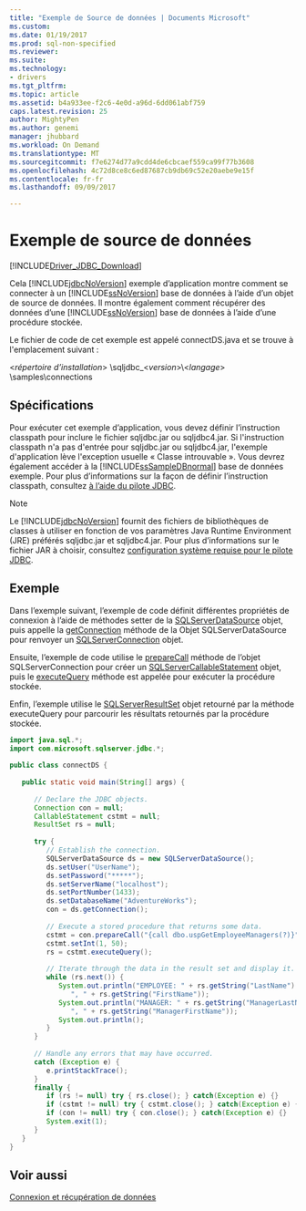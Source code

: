 ```yaml
---
title: "Exemple de Source de données | Documents Microsoft"
ms.custom: 
ms.date: 01/19/2017
ms.prod: sql-non-specified
ms.reviewer: 
ms.suite: 
ms.technology:
- drivers
ms.tgt_pltfrm: 
ms.topic: article
ms.assetid: b4a933ee-f2c6-4e0d-a96d-6dd061abf759
caps.latest.revision: 25
author: MightyPen
ms.author: genemi
manager: jhubbard
ms.workload: On Demand
ms.translationtype: MT
ms.sourcegitcommit: f7e6274d77a9cdd4de6cbcaef559ca99f77b3608
ms.openlocfilehash: 4c72d8ce8c6ed87687cb9db69c52e20aebe9e15f
ms.contentlocale: fr-fr
ms.lasthandoff: 09/09/2017

---
```

# <a name="data-source-sample"></a>Exemple de source de données
[!INCLUDE[Driver_JDBC_Download](../../includes/driver_jdbc_download.md)]

  Cela [!INCLUDE[jdbcNoVersion](../../includes/jdbcnoversion_md.md)] exemple d’application montre comment se connecter à un [!INCLUDE[ssNoVersion](../../includes/ssnoversion_md.md)] base de données à l’aide d’un objet de source de données. Il montre également comment récupérer des données d’une [!INCLUDE[ssNoVersion](../../includes/ssnoversion_md.md)] base de données à l’aide d’une procédure stockée.  
  
 Le fichier de code de cet exemple est appelé connectDS.java et se trouve à l'emplacement suivant :  
  
 \<*répertoire d’installation*> \sqljdbc_\<*version*>\\<*langage*> \samples\connections  
  
## <a name="requirements"></a>Spécifications  
 Pour exécuter cet exemple d’application, vous devez définir l’instruction classpath pour inclure le fichier sqljdbc.jar ou sqljdbc4.jar. Si l'instruction classpath n'a pas d'entrée pour sqljdbc.jar ou sqljdbc4.jar, l'exemple d'application lève l'exception usuelle « Classe introuvable ». Vous devrez également accéder à la [!INCLUDE[ssSampleDBnormal](../../includes/sssampledbnormal_md.md)] base de données exemple. Pour plus d’informations sur la façon de définir l’instruction classpath, consultez [à l’aide du pilote JDBC](../../connect/jdbc/using-the-jdbc-driver.md).  
  
> [!NOTE]  
>  Le [!INCLUDE[jdbcNoVersion](../../includes/jdbcnoversion_md.md)] fournit des fichiers de bibliothèques de classes à utiliser en fonction de vos paramètres Java Runtime Environment (JRE) préférés sqljdbc.jar et sqljdbc4.jar. Pour plus d’informations sur le fichier JAR à choisir, consultez [configuration système requise pour le pilote JDBC](../../connect/jdbc/system-requirements-for-the-jdbc-driver.md).  
  
## <a name="example"></a>Exemple  
 Dans l’exemple suivant, l’exemple de code définit différentes propriétés de connexion à l’aide de méthodes setter de la [SQLServerDataSource](../../connect/jdbc/reference/sqlserverdatasource-class.md) objet, puis appelle la [getConnection](../../connect/jdbc/reference/getconnection-method-sqlserverdatasource.md) méthode de la Objet SQLServerDataSource pour renvoyer un [SQLServerConnection](../../connect/jdbc/reference/sqlserverconnection-class.md) objet.  
  
 Ensuite, l’exemple de code utilise le [prepareCall](../../connect/jdbc/reference/preparecall-method-sqlserverconnection.md) méthode de l’objet SQLServerConnection pour créer un [SQLServerCallableStatement](../../connect/jdbc/reference/sqlservercallablestatement-class.md) objet, puis le [executeQuery](../../connect/jdbc/reference/executequery-method-sqlserverpreparedstatement.md) méthode est appelée pour exécuter la procédure stockée.  
  
 Enfin, l’exemple utilise le [SQLServerResultSet](../../connect/jdbc/reference/sqlserverresultset-class.md) objet retourné par la méthode executeQuery pour parcourir les résultats retournés par la procédure stockée.  
  
```java
import java.sql.*;  
import com.microsoft.sqlserver.jdbc.*;  
  
public class connectDS {  
  
   public static void main(String[] args) {  
  
      // Declare the JDBC objects.  
      Connection con = null;  
      CallableStatement cstmt = null;  
      ResultSet rs = null;  
  
      try {  
         // Establish the connection.   
         SQLServerDataSource ds = new SQLServerDataSource();  
         ds.setUser("UserName");  
         ds.setPassword("*****");  
         ds.setServerName("localhost");  
         ds.setPortNumber(1433);   
         ds.setDatabaseName("AdventureWorks");  
         con = ds.getConnection();  
  
         // Execute a stored procedure that returns some data.  
         cstmt = con.prepareCall("{call dbo.uspGetEmployeeManagers(?)}");  
         cstmt.setInt(1, 50);  
         rs = cstmt.executeQuery();  
  
         // Iterate through the data in the result set and display it.  
         while (rs.next()) {  
            System.out.println("EMPLOYEE: " + rs.getString("LastName") +   
               ", " + rs.getString("FirstName"));  
            System.out.println("MANAGER: " + rs.getString("ManagerLastName") +   
               ", " + rs.getString("ManagerFirstName"));  
            System.out.println();  
         }  
      }  
  
      // Handle any errors that may have occurred.  
      catch (Exception e) {  
         e.printStackTrace();  
      }  
      finally {  
         if (rs != null) try { rs.close(); } catch(Exception e) {}  
         if (cstmt != null) try { cstmt.close(); } catch(Exception e) {}  
         if (con != null) try { con.close(); } catch(Exception e) {}  
         System.exit(1);  
      }  
   }  
}  
```  
  
## <a name="see-also"></a>Voir aussi  
 [Connexion et récupération de données](../../connect/jdbc/connecting-and-retrieving-data.md)  
  
  

